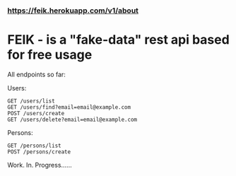 
### https://feik.herokuapp.com/v1/about

# FEIK - is a "fake-data" rest api based for free usage


All endpoints so far:


Users: 
```
GET /users/list
GET /users/find?email=email@example.com
POST /users/create
GET /users/delete?email=email@example.com
```

Persons: 
```
GET /persons/list
POST /persons/create
```

Work. In. Progress......

